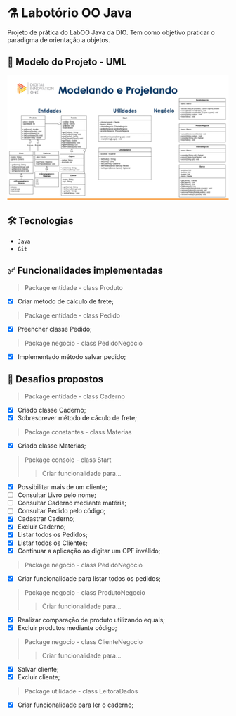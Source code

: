 # ⚗️ Labotório OO Java

Projeto de prática do LabOO Java da DIO. Tem como objetivo praticar o paradigma de orientação a objetos.

## 🧾 Modelo do Projeto - UML

![img.png](img.png)

## 🛠️ Tecnologias

- `Java`
- `Git`

## ✅ Funcionalidades implementadas

> Package entidade - class Produto
- [x] Criar método de cálculo de frete;

> Package entidade - class Pedido
- [x] Preencher classe Pedido;

> Package negocio - class PedidoNegocio
- [x] Implementado método salvar pedido;

## 🎯 Desafios propostos

> Package entidade - class Caderno
- [x] Criado classe Caderno;
- [x] Sobrescrever método de cáculo de frete;

> Package constantes - class Materias
- [x] Criado classe Materias;

> Package console - class Start
>> Criar funcionalidade para...
  - [x] Possibilitar mais de um cliente;
  - [ ] Consultar Livro pelo nome;
  - [ ] Consultar Caderno mediante matéria;
  - [ ] Consultar Pedido pelo código;
  - [x] Cadastrar Caderno;
  - [x] Excluir Caderno;
  - [x] Listar todos os Pedidos;
  - [x] Listar todos os Clientes;
  - [x] Continuar a aplicação ao digitar um CPF inválido;

> Package negocio - class PedidoNegocio
  - [x] Criar funcionalidade para listar todos os pedidos;

> Package negocio - class ProdutoNegocio
>> Criar funcionalidade para...
  - [x] Realizar comparação de produto utilizando equals;
  - [x] Excluir produtos mediante código;

> Package negocio - class ClienteNegocio
>> Criar funcionalidade para...
- [x] Salvar cliente;
- [x] Excluir cliente;

> Package utilidade - class LeitoraDados
  - [x] Criar funcionalidade para ler o caderno;